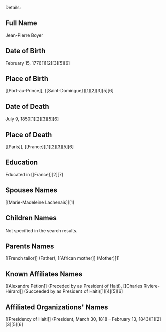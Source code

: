 Details: 

## Full Name
Jean-Pierre Boyer

## Date of Birth
February 15, 1776[1][2][3][5][6]

## Place of Birth
[[Port-au-Prince]], [[Saint-Domingue]][1][2][3][5][6]

## Date of Death
July 9, 1850[1][2][3][5][6]

## Place of Death
[[Paris]], [[France]][1][2][3][5][6]

## Education
Educated in [[France]][2][7]

## Spouses Names
[[Marie-Madeleine Lachenais]][1]

## Children Names
Not specified in the search results.

## Parents Names
[[French tailor]] (Father), [[African mother]] (Mother)[1]

## Known Affiliates Names
[[Alexandre Pétion]] (Preceded by as President of Haiti),
[[Charles Rivière-Hérard]] (Succeeded by as President of Haiti)[1][4][5][6]

## Affiliated Organizations' Names
[[Presidency of Haiti]] (President, March 30, 1818 – February 13, 1843)[1][2][3][5][6]

